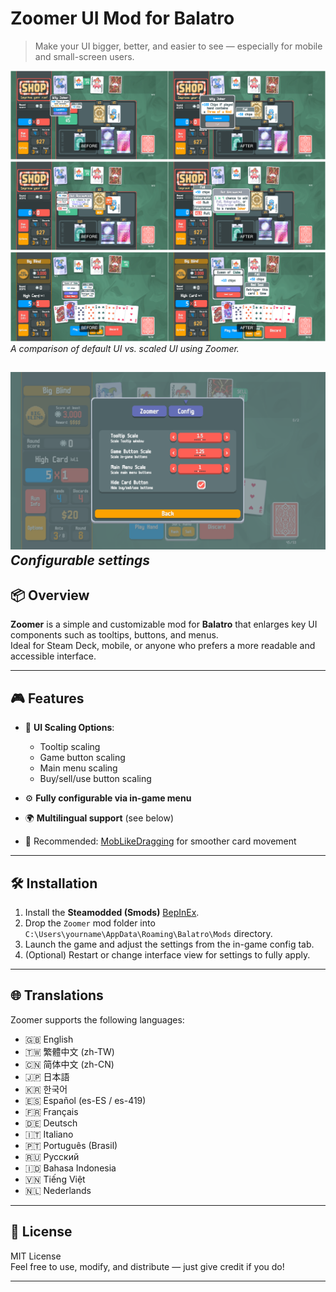 # Zoomer UI Mod for Balatro

> Make your UI bigger, better, and easier to see — especially for mobile and small-screen users.

![Zoomer Preview](images/comp0.jpg)  
![Zoomer Preview](images/comp1.jpg)  
![Zoomer Preview](images/comp2.jpg)  
*A comparison of default UI vs. scaled UI using Zoomer.*

![Zoomer Preview](images/configt.png) 
*Configurable settings*
---

## 📦 Overview

**Zoomer** is a simple and customizable mod for **Balatro** that enlarges key UI components such as tooltips, buttons, and menus.  
Ideal for Steam Deck, mobile, or anyone who prefers a more readable and accessible interface.

---

## 🎮 Features

- 📐 **UI Scaling Options**:
  - Tooltip scaling
  - Game button scaling
  - Main menu scaling
  - Buy/sell/use button scaling

- ⚙️ **Fully configurable via in-game menu**
- 🌍 **Multilingual support** (see below)
- 🤝 Recommended: [MobLikeDragging](https://www.nexusmods.com/balatro/mods/133) for smoother card movement

---

## 🛠️ Installation

1. Install the **Steamodded (Smods)** [BepInEx](https://www.nexusmods.com/balatro/mods/45).
2. Drop the `Zoomer` mod folder into `C:\Users\yourname\AppData\Roaming\Balatro\Mods` directory.
3. Launch the game and adjust the settings from the in-game config tab.
4. (Optional) Restart or change interface view for settings to fully apply.

---

## 🌐 Translations

Zoomer supports the following languages:

- 🇬🇧 English
- 🇹🇼 繁體中文 (zh-TW)
- 🇨🇳 简体中文 (zh-CN)
- 🇯🇵 日本語
- 🇰🇷 한국어
- 🇪🇸 Español (es-ES / es-419)
- 🇫🇷 Français
- 🇩🇪 Deutsch
- 🇮🇹 Italiano
- 🇵🇹 Português (Brasil)
- 🇷🇺 Русский
- 🇮🇩 Bahasa Indonesia
- 🇻🇳 Tiếng Việt
- 🇳🇱 Nederlands

---

## 📝 License

MIT License  
Feel free to use, modify, and distribute — just give credit if you do!

---
